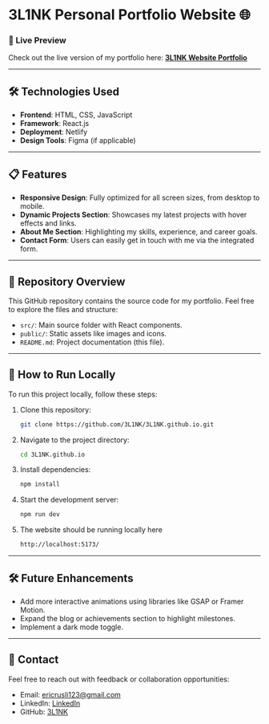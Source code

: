 # 3L1NK Personal Portfolio Website 🌐

### 🌟 Live Preview
Check out the live version of my portfolio here:  [**3L1NK Website Portfolio**](https://sparkling-creponne-e6de44.netlify.app/)

---

## 🛠️ Technologies Used
- **Frontend**: HTML, CSS, JavaScript
- **Framework**: React.js
- **Deployment**: Netlify
- **Design Tools**: Figma (if applicable)

---

## 📋 Features
- **Responsive Design**: Fully optimized for all screen sizes, from desktop to mobile.
- **Dynamic Projects Section**: Showcases my latest projects with hover effects and links.
- **About Me Section**: Highlighting my skills, experience, and career goals.
- **Contact Form**: Users can easily get in touch with me via the integrated form.

---

## 📁 Repository Overview
This GitHub repository contains the source code for my portfolio. Feel free to explore the files and structure:
- `src/`: Main source folder with React components.
- `public/`: Static assets like images and icons.
- `README.md`: Project documentation (this file).

---

## 🚀 How to Run Locally
To run this project locally, follow these steps:
1. Clone this repository:
   ```bash
   git clone https://github.com/3L1NK/3L1NK.github.io.git
   ```
2. Navigate to the project directory:
   ```bash
   cd 3L1NK.github.io
   ```
3. Install dependencies:
   ```bash
   npm install
   ```
4. Start the development server:
   ```bash
   npm run dev
   ```
5. The website should be running locally here 
    ```bash
    http://localhost:5173/
    ```

---
## 🛠️ Future Enhancements
- Add more interactive animations using libraries like GSAP or Framer Motion.
- Expand the blog or achievements section to highlight milestones.
- Implement a dark mode toggle.

--- 
## 📧 Contact
Feel free to reach out with feedback or collaboration opportunities:

- Email: ericrusli123@gmail.com
- LinkedIn: [LinkedIn](https://www.linkedin.com/in/eric-rusli/)
- GitHub: [3L1NK](https://github.com/3L1NK)